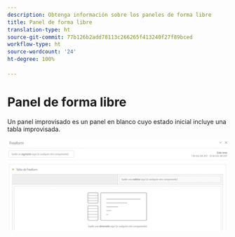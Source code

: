 ```yaml
---
description: Obtenga información sobre los paneles de forma libre
title: Panel de forma libre
translation-type: ht
source-git-commit: 77b126b2add78113c266265f413240f27f89bced
workflow-type: ht
source-wordcount: '24'
ht-degree: 100%

---
```



# Panel de forma libre

Un panel improvisado es un panel en blanco cuyo estado inicial incluye una tabla improvisada.

![](assets/freeform-panel.png)

